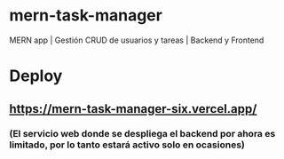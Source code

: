 # mern-task-manager
MERN app | Gestión CRUD de usuarios y tareas | Backend y Frontend

# Deploy 
## https://mern-task-manager-six.vercel.app/
### (El servicio web donde se despliega el backend por ahora es limitado, por lo tanto estará activo solo en ocasiones)
